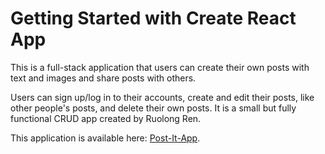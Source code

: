 # Getting Started with Create React App

This is a full-stack application that users can create their own posts with text and images and share posts with others.

Users can sign up/log in to their accounts, create and edit their posts, like other people's posts, and delete their own posts. It is a small
but fully functional CRUD app created by Ruolong Ren.

This application is available here: [Post-It-App](https://postitmern.netlify.app/).
